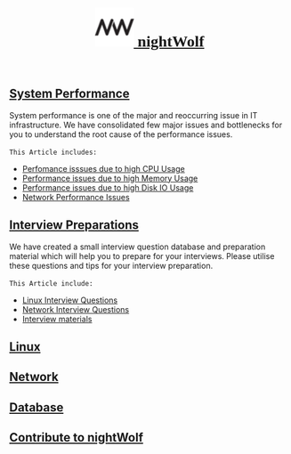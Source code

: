 [<h1 style="text-align: center;font-family: cursive;"><img src="img/favi.png" height="70" /> nightWolf </h1>](index.md)
<br/>

## [System Performance](performance.md)

  System performance is one of the major and reoccurring issue in IT infrastructure. 
  We have consolidated few major issues and bottlenecks for you to understand the root cause of the performance issues.

`This Article includes:`

* [Perfomance isssues due to high CPU Usage](performance.md#perfomance-isssues-due-to-high-cpu-usage)
* [Performance issues due to high Memory Usage](performance.md#performance-issues-due-to-high-memory-usage)
* [Performance issues due to high Disk IO Usage](performance.md#performance-issues-due-to-high-disk-io-usage)
* [Network Performance Issues](performance.md#network-performance-issues)


## [Interview Preparations](interview.md)

 We have created a small interview question database and preparation material which will help you to prepare for your interviews. 
 Please utilise these questions and tips for your interview preparation.

`This Article include:`

* [Linux Interview Questions](linux_questionairs.md)
* [Network Interview Questions](network.md)
* [Interview materials](reference.md) 

## [Linux]()


## [Network]()

## [Database]()

## [Contribute to nightWolf](contribute.md)
